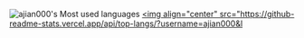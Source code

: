 ![ajian000's Most used languages](https://github-readme-stats.vercel.app/api/top-langs?username=ajian000&show_icons=true&count_private=true&theme=gotham)
 <a href="https://github.com/anuraghazra/github-readme-stats"><img align="center" src="https://github-readme-stats.vercel.app/api/top-langs/?username=ajian000&l
